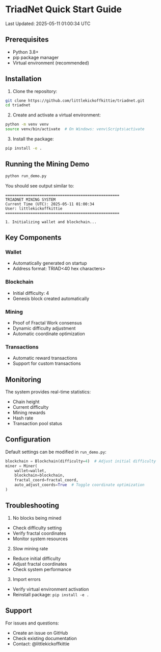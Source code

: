 # TriadNet Quick Start Guide

Last Updated: 2025-05-11 01:00:34 UTC

## Prerequisites

- Python 3.8+
- pip package manager
- Virtual environment (recommended)

## Installation

1. Clone the repository:
```bash
git clone https://github.com/littlekickoffkittie/triadnet.git
cd triadnet
```

2. Create and activate a virtual environment:
```bash
python -m venv venv
source venv/bin/activate  # On Windows: venv\Scripts\activate
```

3. Install the package:
```bash
pip install -e .
```

## Running the Mining Demo

```bash
python run_demo.py
```

You should see output similar to:

```
==================================================
TRIADNET MINING SYSTEM
Current Time (UTC): 2025-05-11 01:00:34
User: littlekickoffkittie
==================================================

1. Initializing wallet and blockchain...
```

## Key Components

### Wallet

- Automatically generated on startup
- Address format: TRIAD<40 hex characters>

### Blockchain

- Initial difficulty: 4
- Genesis block created automatically

### Mining

- Proof of Fractal Work consensus
- Dynamic difficulty adjustment
- Automatic coordinate optimization

### Transactions

- Automatic reward transactions
- Support for custom transactions

## Monitoring

The system provides real-time statistics:

- Chain height
- Current difficulty
- Mining rewards
- Hash rate
- Transaction pool status

## Configuration

Default settings can be modified in `run_demo.py`:

```python
blockchain = Blockchain(difficulty=4)  # Adjust initial difficulty
miner = Miner(
    wallet=wallet,
    blockchain=blockchain,
    fractal_coord=fractal_coord,
    auto_adjust_coords=True  # Toggle coordinate optimization
)
```

## Troubleshooting

1. No blocks being mined
- Check difficulty setting
- Verify fractal coordinates
- Monitor system resources

2. Slow mining rate
- Reduce initial difficulty
- Adjust fractal coordinates
- Check system performance

3. Import errors
- Verify virtual environment activation
- Reinstall package: `pip install -e .`

## Support

For issues and questions:

- Create an issue on GitHub
- Check existing documentation
- Contact: @littlekickoffkittie
